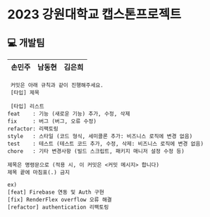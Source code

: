 # 2023 강원대학교 캡스톤프로젝트

## 💻 개발팀 
|      손민주       |          남동현         |       김은희         |                                                                                                               
| :------------------------------------------------------------------------------: | :---------------------------------------------------------------------------------------------------------------------------------------------------: | :---------------------------------------------------------------------------------------------------------------------------------------------------------------------------------------------------: | 
```
 커밋은 아래 규칙과 같이 진행해주세요.
 [타입] 제목
```
```
 [타입] 리스트
feat    : 기능 (새로운 기능) 추가, 수정, 삭제
fix     : 버그 (버그, 오류 수정)
refactor: 리팩토링
style   : 스타일 (코드 형식, 세미콜론 추가: 비즈니스 로직에 변경 없음)
test    : 테스트 (테스트 코드 추가, 수정, 삭제: 비즈니스 로직에 변경 없음)
chore   : 기타 변경사항 (빌드 스크립트, 패키지 매니저 설정 수정 등)
```
```
제목은 명령문으로 (적용 시, 이 커밋은 <커밋 메시지> 합니다)
제목 끝에 마침표(.) 금지
```
```
ex)
[feat] Firebase 연동 및 Auth 구현
[fix] RenderFlex overflow 오류 해결
[refactor] authentication 리팩토링
```
